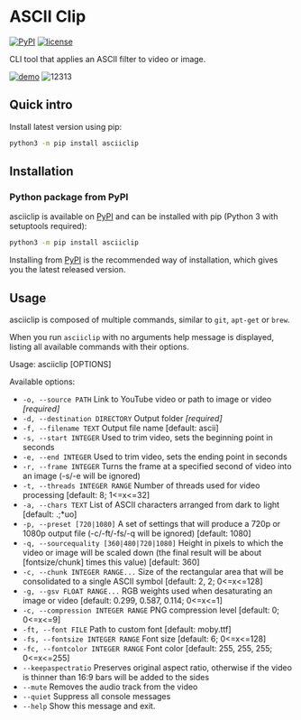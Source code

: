 # ASCII Clip

[![PyPI](https://user-images.githubusercontent.com/8215580/204163662-d1475963-b56a-44c4-9d50-cf55bf8d4a17.svg)](https://pypi.org/project/asciiclip/)
[![license](https://user-images.githubusercontent.com/8215580/204163670-af0c2bfa-0ea0-44ac-bc4e-97971dcf12f0.svg)](https://github.com/leinstay/asciiclip/blob/master/LICENSE)

CLI tool that applies an ASCII filter to video or image. 

[![demo](https://user-images.githubusercontent.com/8215580/204164792-391ddc9b-f085-412b-9ae4-16f2df3be725.png)](https://www.youtube.com/watch?v=lY-HOrYV_bk)
![12313](https://user-images.githubusercontent.com/8215580/204165144-848c2fc8-9ea3-4fbb-be8d-142bb3210d48.png)

## Quick intro

Install latest version using pip:

```sh
python3 -m pip install asciiclip
```

## Installation

### Python package from PyPI

[pypi]: https://pypi.python.org/pypi/asciinema

asciiclip is available on [PyPI] and can be installed with pip (Python 3
with setuptools required):

```sh
python3 -m pip install asciiclip
```

Installing from [PyPI] is the recommended way of installation, which gives you the latest released version.

## Usage

asciiclip is composed of multiple commands, similar to `git`, `apt-get` or
`brew`.

When you run `asciiclip` with no arguments help message is displayed, listing
all available commands with their options.

Usage: asciiclip [OPTIONS]

Available options:

-   `-o, --source PATH`               Link to YouTube video or path to image or video  *[required]*
-   `-d, --destination DIRECTORY`     Output folder  *[required]*
-   `-f, --filename TEXT`             Output file name  [default: ascii]
-   `-s, --start INTEGER`             Used to trim video, sets the beginning point in seconds
-   `-e, --end INTEGER`               Used to trim video, sets the ending point in seconds
-   `-r, --frame INTEGER`             Turns the frame at a specified second of video into an image (-s/-e will be ignored)
-   `-t, --threads INTEGER RANGE`     Number of threads used for video processing [default: 8; 1<=x<=32]
-   `-a, --chars TEXT`                List of ASCII characters arranged from dark to light  [default: .;*uo]
-   `-p, --preset [720|1080]`         A set of settings that will produce a 720p or 1080p output file (-c/-ft/-fs/-q will be ignored)  [default: 1080]
-   `-q, --sourcequality [360|480|720|1080]` Height in pixels to which the video or image will be scaled down (the final result will be about [fontsize/chunk] times this value) [default: 360]
-   `-c, --chunk INTEGER RANGE...`    Size of the rectangular area that will be consolidated to a single ASCII symbol [default: 2, 2; 0<=x<=128]
-   `-g, --gsv FLOAT RANGE...`        RGB weights used when desaturating an image or video  [default: 0.299, 0.587, 0.114; 0<=x<=1]
-   `-c, --compression INTEGER RANGE` PNG compression level  [default: 0; 0<=x<=9]
-   `-ft, --font FILE`                Path to custom font  [default: moby.ttf]
-   `-fs, --fontsize INTEGER RANGE`   Font size  [default: 6; 0<=x<=128]
-   `-fc, --fontcolor INTEGER RANGE`  Font color  [default: 255, 255, 255; 0<=x<=255]
-   `--keepaspectratio`               Preserves original aspect ratio, otherwise if the video is thinner than 16:9 bars will be added to the sides
-   `--mute`                          Removes the audio track from the video
-   `--quiet`                         Suppress all console messages
-   `--help`                          Show this message and exit.
